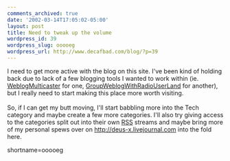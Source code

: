 ```yaml
---
comments_archived: true
date: '2002-03-14T17:05:02-05:00'
layout: post
title: Need to tweak up the volume
wordpress_id: 39
wordpress_slug: ooooeg
wordpress_url: http://www.decafbad.com/blog/?p=39
---
```

I need to get more active with the blog on this site.  I've been kind of holding back due to lack of a few blogging tools I wanted to work within (ie. <a href="http://www.decafbad.com/twiki/bin/view/Main/WeblogMulticaster">WeblogMulticaster</a> for one,  <a href="http://www.decafbad.com/twiki/bin/view/Main/GroupWeblogWithRadioUserLand">GroupWeblogWithRadioUserLand</a> for another), but I really need to start making this place more worth visiting.
<br /><br />
So, if I can get my butt moving, I'll start babbling more into the Tech category and maybe create a few more categories.  I'll also try giving access to the categories split out into their own <a href="http://www.decafbad.com/twiki/bin/view/Main/RSS">RSS</a> streams and maybe bring more of my personal spews over on <a href="http://deus-x.livejournal.com" target="_top">http://deus-x.livejournal.com</a> into the fold here.
<!--more-->
shortname=ooooeg
